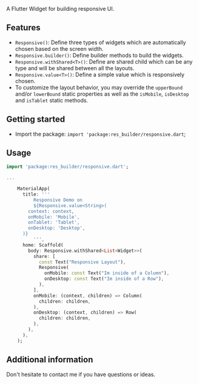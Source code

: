 <!-- 
This README describes the package. If you publish this package to pub.dev,
this README's contents appear on the landing page for your package.

For information about how to write a good package README, see the guide for
[writing package pages](https://dart.dev/guides/libraries/writing-package-pages). 

For general information about developing packages, see the Dart guide for
[creating packages](https://dart.dev/guides/libraries/create-library-packages)
and the Flutter guide for
[developing packages and plugins](https://flutter.dev/developing-packages). 
-->

A Flutter Widget for building responsive UI.

## Features

* `Responsive()`: Define three types of widgets which are automatically chosen based on the screen width.
* `Responsive.builder()`: Define builder methods to build the widgets.
* `Responsive.withShared<T>()`: Define are shared child which can be any type and will be shared between all the layouts.
* `Responsive.value<T>()`: Define a simple value which is responsively chosen.
* To customize the layout behavior, you may override the `upperBound` and/or `lowerBound` static properties as well as the `isMobile`, `isDesktop` and `isTablet` static methods.
 

## Getting started

* Import the package: `import 'package:res_builder/responsive.dart`;

## Usage

```dart
import 'package:res_builder/responsive.dart';

...

    MaterialApp(
      title: '''
          Responsive Demo on 
          ${Responsive.value<String>(
        context: context,
        onMobile: 'Mobile',
        onTablet: 'Tablet',
        onDesktop: 'Desktop',
      )}
          ''',
      home: Scaffold(
        body: Responsive.withShared<List<Widget>>(
          share: [
            const Text("Responsive Layout"),
            Responsive(
              onMobile: const Text("Im inside of a Column"),
              onDesktop: const Text("Im inside of a Row"),
            ),
          ],
          onMobile: (context, children) => Column(
            children: children,
          ),
          onDesktop: (context, children) => Row(
            children: children,
          ),
        ),
      ),
    );
```

## Additional information

Don't hesitate to contact me if you have questions or ideas.
